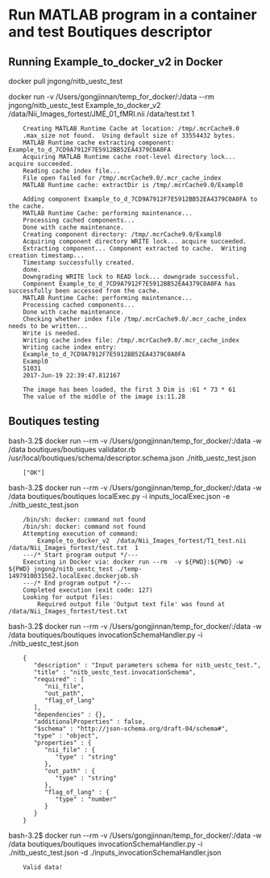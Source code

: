 # Run MATLAB program in a container and test Boutiques descriptor

## Running Example_to_docker_v2 in Docker
docker pull jngong/nitb_uestc_test

docker run -v /Users/gongjinnan/temp_for_docker/:/data --rm jngong/nitb_uestc_test Example_to_docker_v2 /data/Nii_Images_fortest/JME_01_fMRI.nii /data/test.txt 1

		Creating MATLAB Runtime Cache at location: /tmp/.mcrCache9.0
		.max_size not found.  Using default size of 33554432 bytes.
		MATLAB Runtime cache extracting component: Example_to_d_7CD9A7912F7E5912BB52EA4379C0A0FA
		Acquiring MATLAB Runtime cache root-level directory lock... acquire succeeded.
		Reading cache index file...
		File open failed for /tmp/.mcrCache9.0/.mcr_cache_index
		MATLAB Runtime cache: extractDir is /tmp/.mcrCache9.0/Exampl0

		Adding component Example_to_d_7CD9A7912F7E5912BB52EA4379C0A0FA to the cache.
		MATLAB Runtime Cache: performing maintenance...
		Processing cached components...
		Done with cache maintenance.
		Creating component directory: /tmp/.mcrCache9.0/Exampl0
		Acquiring component directory WRITE lock... acquire succeeded.
		Extracting component... Component extracted to cache.  Writing creation timestamp...
		Timestamp successfully created.
		done.
		Downgrading WRITE lock to READ lock... downgrade successful.
		Component Example_to_d_7CD9A7912F7E5912BB52EA4379C0A0FA has successfully been accessed from the cache.
		MATLAB Runtime Cache: performing maintenance...
		Processing cached components...
		Done with cache maintenance.
		Checking whether index file /tmp/.mcrCache9.0/.mcr_cache_index needs to be written...
		Write is needed.
		Writing cache index file: /tmp/.mcrCache9.0/.mcr_cache_index
		Writing cache index entry:
		Example_to_d_7CD9A7912F7E5912BB52EA4379C0A0FA
		Exampl0
		51031
		2017-Jun-19 22:39:47.812167

		The image has been loaded, the first 3 Dim is :61 * 73 * 61
		The value of the middle of the image is:11.28


## Boutiques testing 

bash-3.2$ docker run --rm -v /Users/gongjinnan/temp_for_docker/:/data -w /data boutiques/boutiques validator.rb /usr/local/boutiques/schema/descriptor.schema.json ./nitb_uestc_test.json

		["OK"]


bash-3.2$ docker run --rm -v /Users/gongjinnan/temp_for_docker/:/data -w /data boutiques/boutiques localExec.py -i inputs_localExec.json -e ./nitb_uestc_test.json

		/bin/sh: docker: command not found
		/bin/sh: docker: command not found
		Attempting execution of command:
			Example_to_docker_v2  /data/Nii_Images_fortest/T1_test.nii  /data/Nii_Images_fortest/test.txt  1
		---/* Start program output */---
		Executing in Docker via: docker run --rm  -v ${PWD}:${PWD} -w ${PWD} jngong/nitb_uestc_test ./temp-1497910031562.localExec.dockerjob.sh
		---/* End program output */---
		Completed execution (exit code: 127)
		Looking for output files:
			Required output file 'Output text file' was found at /data/Nii_Images_fortest/test.txt
	
	
bash-3.2$ docker run --rm -v /Users/gongjinnan/temp_for_docker/:/data -w /data boutiques/boutiques invocationSchemaHandler.py -i ./nitb_uestc_test.json

		{
		   "description" : "Input parameters schema for nitb_uestc_test.",
		   "title" : "nitb_uestc_test.invocationSchema",
		   "required" : [
		      "nii_file",
		      "out_path",
		      "flag_of_lang"
		   ],
		   "dependencies" : {},
		   "additionalProperties" : false,
		   "$schema" : "http://json-schema.org/draft-04/schema#",
		   "type" : "object",
		   "properties" : {
		      "nii_file" : {
		         "type" : "string"
		      },
		      "out_path" : {
		         "type" : "string"
		      },
		      "flag_of_lang" : {
		         "type" : "number"
		      }
		   }
		}
		


bash-3.2$ docker run --rm -v /Users/gongjinnan/temp_for_docker/:/data -w /data boutiques/boutiques invocationSchemaHandler.py -i ./nitb_uestc_test.json -d ./inputs_invocationSchemaHandler.json

		Valid data!
		
		
